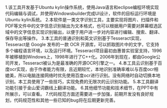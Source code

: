 1.该工具开发基于Ubuntu kylin操作系统，使用Java语言和eclipse编程环境实现代码编辑与调试，并使用Windowsbuilder完成UI设计，软件的目标运行环境是Ubuntu kylin系统。
2.本软件是一类文字识别工具，主要实现将图片、扫描件和PDF等文件中的文字信息识别输出为文本格式，也可以根据用户需要对屏幕框选区域中的文字信息实现识别输出，以便于用户进一步对内容进行编辑、搜索、翻译、保存导出等操作。
3.本工具的普通识别和英文识别基于Tesseract实现， Tesseract是 Google 发布的一款 OCR 开源库，可以抓取图片中的文字，它支持多个编程语言环境，以及运行环境。Tesseract项目最初由惠普实验室支持，1996年被移植到Windows上，1998年进行了C++化。2006年到现在，都由Google公司开发，Tesseract被认为是最准确的开源OCR引擎之一。
4.本工具云识别基于百度ocr实现，由于作者能力有限，且近期较忙，本地识别准确率难以与百度ocr相媲美，所以电脑连接网络时优先使用百度ocr进行识别。没有网络时自动切换本地识别。本工具使用了一些技巧，实现免费的无限次的云识别功能。
5.本工具翻译功能引接于金山爱词霸线上翻译功能。
6.其他细节功能和技术细节，在PPT中有所展示，可以查看。
7.代码规范方面还需要进一步加强，前期开发没有良好规划，代码规范性和其他一些已知的bug将在后期更新完善。
